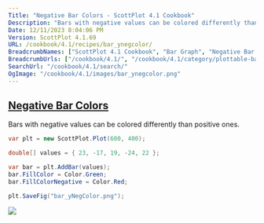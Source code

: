 ```yaml
---
Title: "Negative Bar Colors - ScottPlot 4.1 Cookbook"
Description: "Bars with negative values can be colored differently than positive ones."
Date: 12/11/2023 8:04:06 PM
Version: ScottPlot 4.1.69
URL: /cookbook/4.1/recipes/bar_ynegcolor/
BreadcrumbNames: ["ScottPlot 4.1 Cookbook", "Bar Graph", "Negative Bar Colors"]
BreadcrumbUrls: ["/cookbook/4.1/", "/cookbook/4.1/category/plottable-bar-graph", "/cookbook/4.1/recipes/bar_ynegcolor/"]
SearchUrl: "/cookbook/4.1/search/"
OgImage: "/cookbook/4.1/images/bar_ynegcolor.png"
---
```


<h2><a href='/cookbook/4.1/recipes/bar_ynegcolor/'>Negative Bar Colors</a></h2>

Bars with negative values can be colored differently than positive ones.

```cs
var plt = new ScottPlot.Plot(600, 400);

double[] values = { 23, -17, 19, -24, 22 };

var bar = plt.AddBar(values);
bar.FillColor = Color.Green;
bar.FillColorNegative = Color.Red;

plt.SaveFig("bar_yNegColor.png");
```

<img src='../../images/bar_ynegcolor.png' class='d-block mx-auto my-5' />


